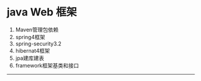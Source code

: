 **java Web** 框架 
=====================


1. Maven管理包依赖
2. spring4框架
3. spring-security3.2
4. hibernat4框架
5. jpa建库建表
6. framework框架基类和接口

------------
